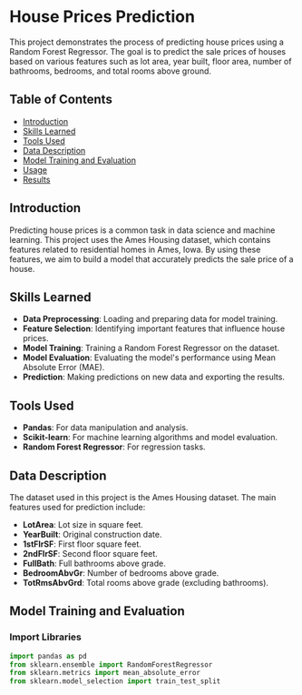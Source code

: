 # House Prices Prediction

This project demonstrates the process of predicting house prices using a Random Forest Regressor. The goal is to predict the sale prices of houses based on various features such as lot area, year built, floor area, number of bathrooms, bedrooms, and total rooms above ground.

## Table of Contents

- [Introduction](#introduction)
- [Skills Learned](#skills-learned)
- [Tools Used](#tools-used)
- [Data Description](#data-description)
- [Model Training and Evaluation](#model-training-and-evaluation)
- [Usage](#usage)
- [Results](#results)

## Introduction

Predicting house prices is a common task in data science and machine learning. This project uses the Ames Housing dataset, which contains features related to residential homes in Ames, Iowa. By using these features, we aim to build a model that accurately predicts the sale price of a house.

## Skills Learned

- **Data Preprocessing**: Loading and preparing data for model training.
- **Feature Selection**: Identifying important features that influence house prices.
- **Model Training**: Training a Random Forest Regressor on the dataset.
- **Model Evaluation**: Evaluating the model's performance using Mean Absolute Error (MAE).
- **Prediction**: Making predictions on new data and exporting the results.

## Tools Used

- **Pandas**: For data manipulation and analysis.
- **Scikit-learn**: For machine learning algorithms and model evaluation.
- **Random Forest Regressor**: For regression tasks.

## Data Description

The dataset used in this project is the Ames Housing dataset. The main features used for prediction include:

- **LotArea**: Lot size in square feet.
- **YearBuilt**: Original construction date.
- **1stFlrSF**: First floor square feet.
- **2ndFlrSF**: Second floor square feet.
- **FullBath**: Full bathrooms above grade.
- **BedroomAbvGr**: Number of bedrooms above grade.
- **TotRmsAbvGrd**: Total rooms above grade (excluding bathrooms).

## Model Training and Evaluation

### Import Libraries

```python
import pandas as pd
from sklearn.ensemble import RandomForestRegressor
from sklearn.metrics import mean_absolute_error
from sklearn.model_selection import train_test_split
```
